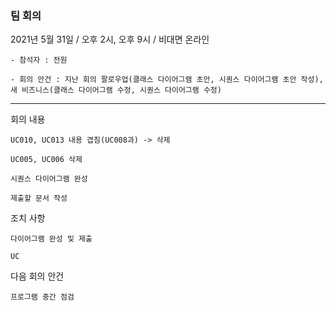 ### 팀 회의
  2021년 5월 31일 / 오후 2시, 오후 9시 / 비대면 온라인

    - 참석자 : 전원 
    
    - 회의 안건 : 지난 회의 팔로우업(클래스 다이어그램 초안, 시퀀스 다이어그램 초안 작성), 새 비즈니스(클래스 다이어그램 수정, 시퀀스 다이어그램 수정)
---

회의 내용


    UC010, UC013 내용 겹침(UC008과) -> 삭제
    
    UC005, UC006 삭제
  
    시퀀스 다이어그램 완성
  
    제출할 문서 작성
  
  


조치 사항
	
    다이어그램 완성 및 제출
    
    UC 


다음 회의 안건
	
    프로그램 중간 점검
